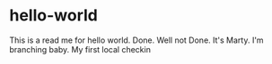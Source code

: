 # hello-world
This is a read me for hello world. Done.
Well not Done. It's Marty. I'm branching baby.
My first local checkin
